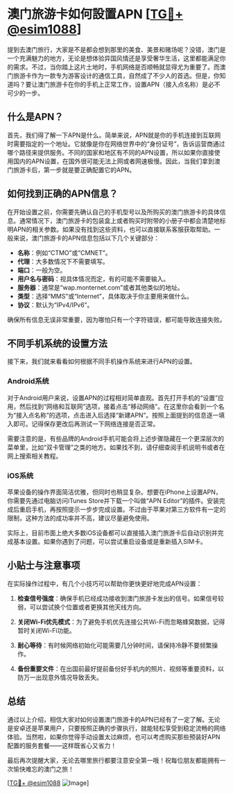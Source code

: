 # 澳门旅游卡如何設置APN [[TG💪+ @esim1088](https://t.me/s/esim1088)]

提到去澳门旅行，大家是不是都会想到那里的美食、美景和赌场呢？没错，澳门是一个充满魅力的地方，无论是想体验异国风情还是享受奢华生活，这里都能满足你的需求。不过，当你踏上这片土地时，手机网络是否顺畅就显得尤为重要了。而澳门旅游卡作为一款专为游客设计的通信工具，自然成了不少人的首选。但是，你知道吗？要让澳门旅游卡在你的手机上正常工作，设置APN（接入点名称）是必不可少的一步。

## 什么是APN？

首先，我们得了解一下APN是什么。简单来说，APN就是你的手机连接到互联网时需要指定的一个地址。它就像是你在网络世界中的“身份证号”，告诉运营商通过哪个路径来提供服务。不同的国家和地区有不同的APN设置，所以如果你直接使用国内的APN设置，在国外很可能无法上网或者网速极慢。因此，当我们拿到澳门旅游卡后，第一步就是要正确配置它的APN。

## 如何找到正确的APN信息？

在开始设置之前，你需要先确认自己的手机型号以及所购买的澳门旅游卡的具体信息。通常情况下，澳门旅游卡的包装盒上或者购买时附带的小册子中都会清楚地标明APN的相关参数。如果没有找到这些资料，也可以直接联系客服获取帮助。一般来说，澳门旅游卡的APN信息包括以下几个关键部分：

- **名称**：例如“CTMO”或“CMNET”。
- **代理**：大多数情况下不需要填写。
- **端口**：一般为空。
- **用户名与密码**：视具体情况而定，有的可能不需要输入。
- **服务器**：通常是“wap.monternet.com”或者其他类似的地址。
- **类型**：选择“MMS”或“Internet”，具体取决于你主要用来做什么。
- **协议**：默认为“IPv4/IPv6”。

确保所有信息无误非常重要，因为哪怕只有一个字符错误，都可能导致连接失败。

## 不同手机系统的设置方法

接下来，我们就来看看如何根据不同手机操作系统来进行APN的设置。

### Android系统

对于Android用户来说，设置APN的过程相对简单直观。首先打开手机的“设置”应用，然后找到“网络和互联网”选项，接着点击“移动网络”。在这里你会看到一个名为“接入点名称”的选项，点击进入后选择“新建APN”。按照上面提到的信息逐一填入即可。记得保存更改后再测试一下网络连接是否正常。

需要注意的是，有些品牌的Android手机可能会将上述步骤隐藏在一个更深层次的菜单里，比如“双卡管理”之类的地方。如果找不到，请仔细查阅手机说明书或者在网上搜索相关教程。

### iOS系统

苹果设备的操作界面简洁优雅，但同时也稍显复杂。想要在iPhone上设置APN，你需要先通过电脑访问iTunes Store并下载一个叫做“APN Editor”的插件。安装完成后重启手机，再按照提示一步步完成设置。不过由于苹果对第三方软件有一定的限制，这种方法的成功率并不高，建议尽量避免使用。

实际上，目前市面上绝大多数iOS设备都可以直接插入澳门旅游卡后自动识别并完成基本设置。如果你遇到了问题，可以尝试重启设备或是重新插入SIM卡。

## 小贴士与注意事项

在实际操作过程中，有几个小技巧可以帮助你更快更好地完成APN设置：

1. **检查信号强度**：确保手机已经成功接收到澳门旅游卡发出的信号。如果信号较弱，可以尝试换个位置或者更换其他天线方向。
   
2. **关闭Wi-Fi优先模式**：为了避免手机优先连接公共Wi-Fi而忽略蜂窝数据，记得暂时关闭Wi-Fi功能。

3. **耐心等待**：有时候网络初始化可能需要几分钟时间，请保持冷静不要频繁操作。

4. **备份重要文件**：在出国前最好提前备份好手机内的照片、视频等重要资料，以防万一出现意外情况导致丢失。

## 总结

通过以上介绍，相信大家对如何设置澳门旅游卡的APN已经有了一定了解。无论是安卓还是苹果用户，只要按照正确的步骤执行，就能轻松享受到稳定流畅的网络体验。当然啦，如果你觉得手动设置太过麻烦，也可以考虑购买那些预装好APN配置的服务套餐——这样既省心又省力！

最后再次提醒大家，无论去哪里旅行都要注意安全第一哦！祝每位朋友都能拥有一次愉快难忘的澳门之旅！

[[TG💪+ @esim1088](https://t.me/s/esim1088) ![Image](https://i.postimg.cc/4NQfJmqS/Snipaste-2025-05-13-00-14-12.png)]